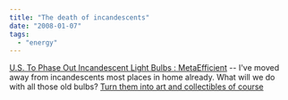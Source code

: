 ```yaml
---
title: "The death of incandescents"
date: "2008-01-07"
tags: 
  - "energy"
---
```


[U.S. To Phase Out Incandescent Light Bulbs : MetaEfficient](http://www.metaefficient.com/news/us-to-phase-out-incandescent-light-bulbs.html "U.S. To Phase Out Incandescent Light Bulbs : MetaEfficient") -- I've moved away from incandescents most places in home already. What will we do with all those old bulbs? [Turn them into art and collectibles of course](http://www.darkroastedblend.com/2008/01/brightest-ideas-in-lamps-light-bulbs.html)
